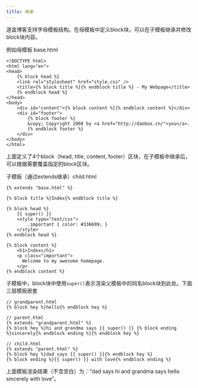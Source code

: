 ```yaml
---
title: 继承
---
```



道盒博客支持字母模板结构。在母模板中定义block块，可以在子模板继承并修改block块内容。

例如母模板 base.html

```jinja2
<!DOCTYPE html>
<html lang="en">
<head>
    {% block head %}
    <link rel="stylesheet" href="style.css" />
    <title>{% block title %}{% endblock title %} - My Webpage</title>
    {% endblock head %}
</head>
<body>
    <div id="content">{% block content %}{% endblock content %}</div>
    <div id="footer">
        {% block footer %}
        &copy; Copyright 2008 by <a href="http://daobox.cn/">you</a>.
        {% endblock footer %}
    </div>
</body>
</html>
```

上面定义了4个block（head, title, content, footer）区块，在子模板中继承后，可以根据需要覆盖指定的block区块。

子模板（通过extends继承）child.html

```jinja2
{% extends "base.html" %}

{% block title %}Index{% endblock title %}

{% block head %}
    {{ super() }}
    <style type="text/css">
        .important { color: #336699; }
    </style>
{% endblock head %}

{% block content %}
    <h1>Index</h1>
    <p class="important">
      Welcome to my awesome homepage.
    </p>
{% endblock content %}
```

子模板中，block块中使用`super()`表示渲染父模板中的同名block块到此处。下面三层模板嵌套

```jinja2
// grandparent.html
{% block hey %}hello{% endblock hey %}

// parent.html
{% extends "grandparent.html" %}
{% block hey %}hi and grandma says {{ super() }} {% block ending %}sincerely{% endblock ending %}{% endblock hey %}

// child.html
{% extends "parent.html" %}
{% block hey %}dad says {{ super() }}{% endblock hey %}
{% block ending %}{{ super() }} with love{% endblock ending %}
```

上面模板渲染结果（不含空白）为：“dad says hi and grandma says hello sincerely with love”。



